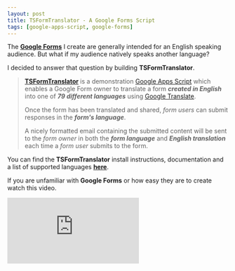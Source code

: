 ```yaml
---
layout: post
title: TSFormTranslator - A Google Forms Script
tags: [google-apps-script, google-forms]
---
```


The **[Google Forms](http://www.google.com/forms/about/)** I create are generally intended for an English speaking audience.   But what if my audience natively speaks another language?   

I decided to answer that question by building **TSFormTranslator**.

> **[TSFormTranslator](http://techstreams.github.io/TSFormTranslator/)** is a demonstration [Google Apps Script](http://www.google.com/script/start/) which enables a Google Form owner to translate a form ***created in English*** into one of ***79 different languages*** using [Google Translate](https://translate.google.com/).
> 
> Once the form has been translated and shared, *form users* can submit responses in the ***form's language***.
> 
> A nicely formatted email containing the submitted content will be sent to the *form owner* in both the ***form language*** and ***English translation*** each time a *form user* submits to the form.

You can find the **TSFormTranslator** install instructions, documentation and a list of supported languages **[here](http://techstreams.github.io/TSFormTranslator/)**.

If you are unfamiliar with **Google Forms** or how easy they are to create watch this video.

<div class='embed-container'>
	<iframe src="https://www.youtube.com/embed/xEY10Ub-k-U" frameborder=0 allowfullscreen></iframe>
</div>





